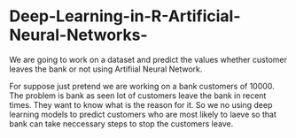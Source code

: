 # Deep-Learning-in-R-Artificial-Neural-Networks-
We are going to work on a dataset and predict the values whether customer leaves the bank or not using Artifiial Neural Network.
<p>For suppose just pretend we are working on a bank customers of 10000. The problem is bank as seen lot of customers leave the bank in recent times. They want to know what is the reason for it. So we no using deep learning models to predict customers who are most likely to laeve so that bank can take neccessary steps to stop the customers leave. </p>

